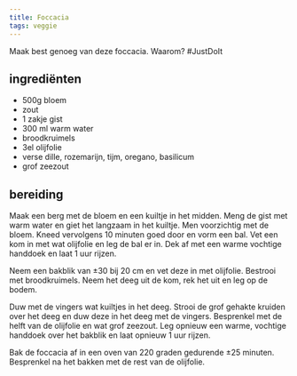 ```yaml
---
title: Foccacia
tags: veggie
---
```


Maak best genoeg van deze foccacia. Waarom? #JustDoIt

## ingrediënten

* 500g bloem
* zout
* 1 zakje gist
* 300 ml warm water
* broodkruimels
* 3el olijfolie
* verse dille, rozemarijn, tijm, oregano, basilicum
* grof zeezout

## bereiding

Maak een berg met de bloem en een kuiltje in het midden. Meng de gist met warm water en giet het langzaam in het kuiltje. Men voorzichtig met de bloem. Kneed vervolgens 10 minuten goed door en vorm een bal. Vet een kom in met wat olijfolie en leg de bal er in. Dek af met een warme vochtige handdoek en laat 1 uur rijzen.

Neem een bakblik van ±30 bij 20 cm en vet deze in met olijfolie. Bestrooi met broodkruimels. Neem het deeg uit de kom, rek het uit en leg op de bodem.

Duw met de vingers wat kuiltjes in het deeg. Strooi de grof gehakte kruiden over het deeg en duw deze in het deeg met de vingers. Besprenkel met de helft van de olijfolie en wat grof zeezout. Leg opnieuw een warme, vochtige handdoek over het bakblik en laat opnieuw 1 uur rijzen.

Bak de foccacia af in een oven van 220 graden gedurende ±25 minuten. Besprenkel na het bakken met de rest van de olijfolie.
